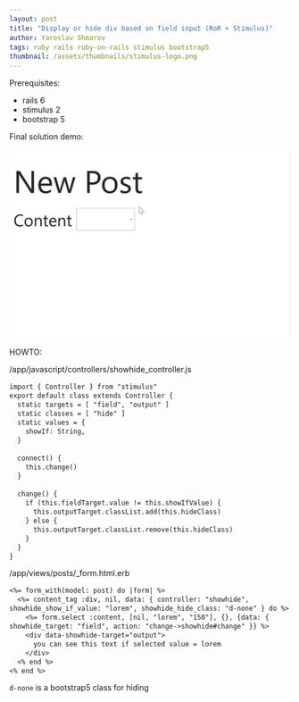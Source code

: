 ```yaml
---
layout: post
title: "Display or hide div based on field input (RoR + Stimulus)"
author: Yaroslav Shmarov
tags: ruby rails ruby-on-rails stimulus bootstrap5
thumbnail: /assets/thumbnails/stimulus-logo.png
---
```


Prerequisites:
* rails 6
* stimulus 2
* bootstrap 5

Final solution demo:

![stimulus-unhide-based-on-input.gif](/assets/images/stimulus-unhide-based-on-input.gif)

HOWTO:

/app/javascript/controllers/showhide_controller.js

```
import { Controller } from "stimulus"
export default class extends Controller {
  static targets = [ "field", "output" ]
  static classes = [ "hide" ]
  static values = {
    showIf: String,
  }

  connect() {
    this.change()
  }

  change() {
    if (this.fieldTarget.value != this.showIfValue) {
      this.outputTarget.classList.add(this.hideClass)
    } else {
      this.outputTarget.classList.remove(this.hideClass)
    }
  }
}
```

/app/views/posts/_form.html.erb

```
<%= form_with(model: post) do |form| %>
  <%= content_tag :div, nil, data: { controller: "showhide", showhide_show_if_value: "lorem", showhide_hide_class: "d-none" } do %>
    <%= form.select :content, [nil, "lorem", "150"], {}, {data: { showhide_target: "field", action: "change->showhide#change" }} %>
    <div data-showhide-target="output">
      you can see this text if selected value = lorem
    </div>
  <% end %>
<% end %>
```

`d-none` is a bootstrap5 class for hiding
